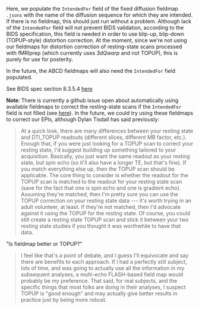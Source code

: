 Here, we populate the `IntendedFor` field of the fixed diffusion fieldmap `.jsons` with the name of the diffusion sequence for which they are intended. If there is no fieldmap, this should just run without a problem. Although lack of the `IntendedFor` field  will not prevent BIDS validation, according to the BIDS specification, this field is needed in order to use blip-up, blip-down (TOPUP-style) distortion correction. At the moment, since we're not using our fieldmaps for distortion correction of resting-state scans processed with fMRIprep (which currently uses *3dQwarp* and not TOPUP), this is purely for use for posterity. 

In the future, the ABCD fieldmaps will also need the `IntendedFor` field populated.

See BIDS spec section 8.3.5.4 [here](https://bids.neuroimaging.io/bids_spec.pdf)

**Note**: There is currently a github issue open about automatically using available fieldmaps to correct the resting-state scans if the `IntendedFor` field is not filled (see [here](https://github.com/poldracklab/fmriprep/issues/783)). In the future, we could try using these fieldmaps to correct our EPIs, although Dylan Tisdall has said previously:

> At a quick look, there are many differences between your resting state and DTI_TOPUP readouts (different  slices, different MB factor, etc.). Enough that, if you were just looking for a TOPUP scan to correct your resting state, I'd suggest building up something tailored to your acquisition. Basically, you just want the same readout as your resting state, but spin echo (so it'll also have a longer TE, but that's fine). If you match everything else up, then the TOPUP scan should be applicable.
> The core thing to consider is whether the readout for the TOPUP scan is matched to the readout for your resting state scan (save for the fact that one is spin echo and one is gradient echo). Assuming they're matched, then I'm pretty sure you can use the TOPUP correction on your resting state data --- it's worth trying in an adult volunteer, at least. If they're not matched, then I'd advocate against it using the TOPUP for the resting state. Of course, you could still create a resting state TOPUP scan and stick it between your two resting state studies if you thought it was worthwhile to have that data.

"Is fieldmap better or TOPUP?"

> I feel like that's a point of debate, and I guess I'll equivocate and say there are benefits to each approach. If I had a perfectly still subject, lots of time, and was going to actually use all the information in my subsequent analyses, a multi-echo FLASH-based field map would probably be my preference. That said, for real subjects, and the specific things that most folks are doing in their analyses, I suspect TOPUP is "good enough" and may actually give better results in practice just by being more robust.

